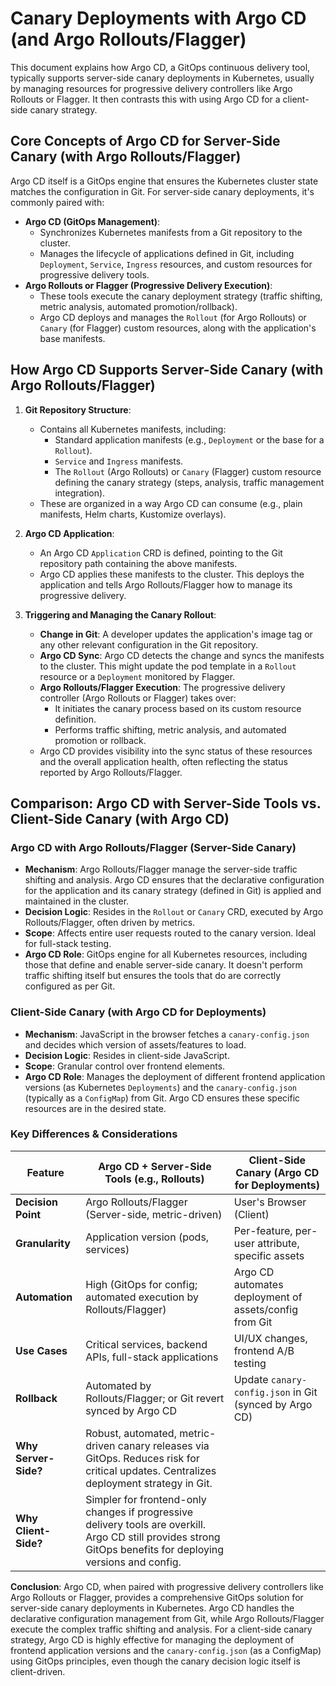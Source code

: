 # Canary Deployments with Argo CD (and Argo Rollouts/Flagger)

This document explains how Argo CD, a GitOps continuous delivery tool, typically supports server-side canary deployments in Kubernetes, usually by managing resources for progressive delivery controllers like Argo Rollouts or Flagger. It then contrasts this with using Argo CD for a client-side canary strategy.

## Core Concepts of Argo CD for Server-Side Canary (with Argo Rollouts/Flagger)

Argo CD itself is a GitOps engine that ensures the Kubernetes cluster state matches the configuration in Git. For server-side canary deployments, it's commonly paired with:

*   **Argo CD (GitOps Management)**:
    *   Synchronizes Kubernetes manifests from a Git repository to the cluster.
    *   Manages the lifecycle of applications defined in Git, including `Deployment`, `Service`, `Ingress` resources, and custom resources for progressive delivery tools.
*   **Argo Rollouts or Flagger (Progressive Delivery Execution)**:
    *   These tools execute the canary deployment strategy (traffic shifting, metric analysis, automated promotion/rollback).
    *   Argo CD deploys and manages the `Rollout` (for Argo Rollouts) or `Canary` (for Flagger) custom resources, along with the application's base manifests.

## How Argo CD Supports Server-Side Canary (with Argo Rollouts/Flagger)

1.  **Git Repository Structure**:
    *   Contains all Kubernetes manifests, including:
        *   Standard application manifests (e.g., `Deployment` or the base for a `Rollout`).
        *   `Service` and `Ingress` manifests.
        *   The `Rollout` (Argo Rollouts) or `Canary` (Flagger) custom resource defining the canary strategy (steps, analysis, traffic management integration).
    *   These are organized in a way Argo CD can consume (e.g., plain manifests, Helm charts, Kustomize overlays).

2.  **Argo CD Application**:
    *   An Argo CD `Application` CRD is defined, pointing to the Git repository path containing the above manifests.
    *   Argo CD applies these manifests to the cluster. This deploys the application and tells Argo Rollouts/Flagger how to manage its progressive delivery.

3.  **Triggering and Managing the Canary Rollout**:
    *   **Change in Git**: A developer updates the application's image tag or any other relevant configuration in the Git repository.
    *   **Argo CD Sync**: Argo CD detects the change and syncs the manifests to the cluster. This might update the pod template in a `Rollout` resource or a `Deployment` monitored by Flagger.
    *   **Argo Rollouts/Flagger Execution**: The progressive delivery controller (Argo Rollouts or Flagger) takes over:
        *   It initiates the canary process based on its custom resource definition.
        *   Performs traffic shifting, metric analysis, and automated promotion or rollback.
    *   Argo CD provides visibility into the sync status of these resources and the overall application health, often reflecting the status reported by Argo Rollouts/Flagger.

## Comparison: Argo CD with Server-Side Tools vs. Client-Side Canary (with Argo CD)

### Argo CD with Argo Rollouts/Flagger (Server-Side Canary)
*   **Mechanism**: Argo Rollouts/Flagger manage the server-side traffic shifting and analysis. Argo CD ensures that the declarative configuration for the application and its canary strategy (defined in Git) is applied and maintained in the cluster.
*   **Decision Logic**: Resides in the `Rollout` or `Canary` CRD, executed by Argo Rollouts/Flagger, often driven by metrics.
*   **Scope**: Affects entire user requests routed to the canary version. Ideal for full-stack testing.
*   **Argo CD Role**: GitOps engine for all Kubernetes resources, including those that define and enable server-side canary. It doesn't perform traffic shifting itself but ensures the tools that do are correctly configured as per Git.

### Client-Side Canary (with Argo CD for Deployments)
*   **Mechanism**: JavaScript in the browser fetches a `canary-config.json` and decides which version of assets/features to load.
*   **Decision Logic**: Resides in client-side JavaScript.
*   **Scope**: Granular control over frontend elements.
*   **Argo CD Role**: Manages the deployment of different frontend application versions (as Kubernetes `Deployments`) and the `canary-config.json` (typically as a `ConfigMap`) from Git. Argo CD ensures these specific resources are in the desired state.

### Key Differences & Considerations

| Feature             | Argo CD + Server-Side Tools (e.g., Rollouts)                | Client-Side Canary (Argo CD for Deployments)                  |
|---------------------|-------------------------------------------------------------|-------------------------------------------------------------------|
| **Decision Point**  | Argo Rollouts/Flagger (Server-side, metric-driven)          | User's Browser (Client)                                           |
| **Granularity**     | Application version (pods, services)                        | Per-feature, per-user attribute, specific assets                  |
| **Automation**      | High (GitOps for config; automated execution by Rollouts/Flagger) | Argo CD automates deployment of assets/config from Git             |
| **Use Cases**       | Critical services, backend APIs, full-stack applications    | UI/UX changes, frontend A/B testing                               |
| **Rollback**        | Automated by Rollouts/Flagger; or Git revert synced by Argo CD | Update `canary-config.json` in Git (synced by Argo CD)            |
| **Why Server-Side?**| Robust, automated, metric-driven canary releases via GitOps. Reduces risk for critical updates. Centralizes deployment strategy in Git. |
| **Why Client-Side?**| Simpler for frontend-only changes if progressive delivery tools are overkill. Argo CD still provides strong GitOps benefits for deploying versions and config. |

**Conclusion**:
Argo CD, when paired with progressive delivery controllers like Argo Rollouts or Flagger, provides a comprehensive GitOps solution for server-side canary deployments in Kubernetes. Argo CD handles the declarative configuration management from Git, while Argo Rollouts/Flagger execute the complex traffic shifting and analysis. For a client-side canary strategy, Argo CD is highly effective for managing the deployment of frontend application versions and the `canary-config.json` (as a ConfigMap) using GitOps principles, even though the canary decision logic itself is client-driven.
